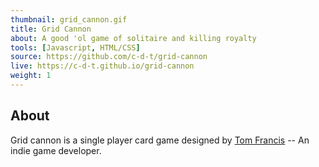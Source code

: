 ```yaml
---
thumbnail: grid_cannon.gif
title: Grid Cannon
about: A good 'ol game of solitaire and killing royalty
tools: [Javascript, HTML/CSS]
source: https://github.com/c-d-t/grid-cannon
live: https://c-d-t.github.io/grid-cannon
weight: 1
---
```


## About

Grid cannon is a single player card game designed by [Tom Francis](https://www.pentadact.com/) -- An indie game developer.
